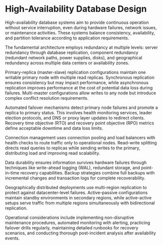 # High-Availability Database Design

High-availability database systems aim to provide continuous operation without service interruption, even during hardware failures, network issues, or maintenance activities. These systems balance consistency, availability, and partition tolerance according to application requirements.

The fundamental architecture employs redundancy at multiple levels: server redundancy through database replication, component redundancy (redundant network paths, power supplies, disks), and geographical redundancy across multiple data centers or availability zones.

Primary-replica (master-slave) replication configurations maintain one writable primary node with multiple read replicas. Synchronous replication ensures consistency but may impact performance, while asynchronous replication improves performance at the cost of potential data loss during failures. Multi-master configurations allow writes to any node but introduce complex conflict resolution requirements.

Automated failover mechanisms detect primary node failures and promote a replica to primary status. This involves health monitoring services, leader election protocols, and DNS or proxy layer updates to redirect clients. Recovery time objective (RTO) and recovery point objective (RPO) metrics define acceptable downtime and data loss limits.

Connection management uses connection pooling and load balancers with health checks to route traffic only to operational nodes. Read-write splitting directs read queries to replicas while sending writes to the primary, distributing load and improving read scalability.

Data durability ensures information survives hardware failures through techniques like write-ahead logging (WAL), redundant storage, and point-in-time recovery capabilities. Backup strategies combine full backups with incremental changes and transaction logs for complete recoverability.

Geographically distributed deployments use multi-region replication to protect against datacenter-level failures. Active-passive configurations maintain standby environments in secondary regions, while active-active setups serve traffic from multiple regions simultaneously with bidirectional replication.

Operational considerations include implementing non-disruptive maintenance procedures, automated monitoring with alerting, practicing failover drills regularly, maintaining detailed runbooks for recovery scenarios, and conducting thorough post-incident analysis after availability events.